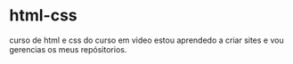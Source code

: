 # html-css
curso de html e css do curso em video
estou aprendedo a criar sites e vou gerencias os meus repósitorios.
